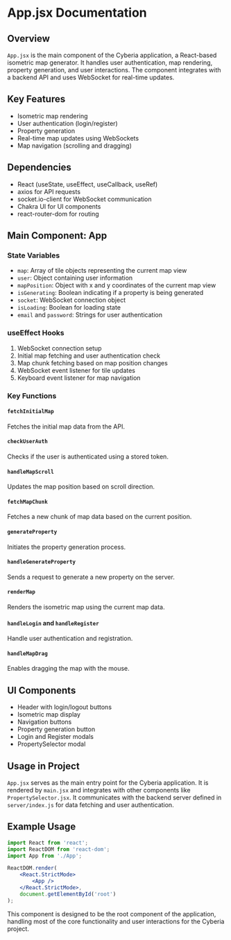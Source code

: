 # App.jsx Documentation

## Overview

`App.jsx` is the main component of the Cyberia application, a React-based isometric map generator.
It handles user authentication, map rendering, property generation, and user interactions. The
component integrates with a backend API and uses WebSocket for real-time updates.

## Key Features

-   Isometric map rendering
-   User authentication (login/register)
-   Property generation
-   Real-time map updates using WebSockets
-   Map navigation (scrolling and dragging)

## Dependencies

-   React (useState, useEffect, useCallback, useRef)
-   axios for API requests
-   socket.io-client for WebSocket communication
-   Chakra UI for UI components
-   react-router-dom for routing

## Main Component: App

### State Variables

-   `map`: Array of tile objects representing the current map view
-   `user`: Object containing user information
-   `mapPosition`: Object with x and y coordinates of the current map view
-   `isGenerating`: Boolean indicating if a property is being generated
-   `socket`: WebSocket connection object
-   `isLoading`: Boolean for loading state
-   `email` and `password`: Strings for user authentication

### useEffect Hooks

1. WebSocket connection setup
2. Initial map fetching and user authentication check
3. Map chunk fetching based on map position changes
4. WebSocket event listener for tile updates
5. Keyboard event listener for map navigation

### Key Functions

#### `fetchInitialMap`

Fetches the initial map data from the API.

#### `checkUserAuth`

Checks if the user is authenticated using a stored token.

#### `handleMapScroll`

Updates the map position based on scroll direction.

#### `fetchMapChunk`

Fetches a new chunk of map data based on the current position.

#### `generateProperty`

Initiates the property generation process.

#### `handleGenerateProperty`

Sends a request to generate a new property on the server.

#### `renderMap`

Renders the isometric map using the current map data.

#### `handleLogin` and `handleRegister`

Handle user authentication and registration.

#### `handleMapDrag`

Enables dragging the map with the mouse.

## UI Components

-   Header with login/logout buttons
-   Isometric map display
-   Navigation buttons
-   Property generation button
-   Login and Register modals
-   PropertySelector modal

## Usage in Project

`App.jsx` serves as the main entry point for the Cyberia application. It is rendered by `main.jsx`
and integrates with other components like `PropertySelector.jsx`. It communicates with the backend
server defined in `server/index.js` for data fetching and user authentication.

## Example Usage

```jsx
import React from 'react';
import ReactDOM from 'react-dom';
import App from './App';

ReactDOM.render(
    <React.StrictMode>
        <App />
    </React.StrictMode>,
    document.getElementById('root')
);
```

This component is designed to be the root component of the application, handling most of the core
functionality and user interactions for the Cyberia project.

